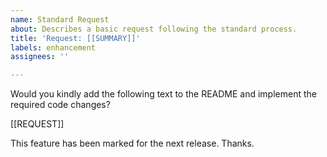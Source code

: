```yaml
---
name: Standard Request
about: Describes a basic request following the standard process.
title: 'Request: [[SUMMARY]]'
labels: enhancement
assignees: ''

---
```


Would you kindly add the following text to the README and implement the required code changes?

[[REQUEST]]

This feature has been marked for the next release. Thanks.
